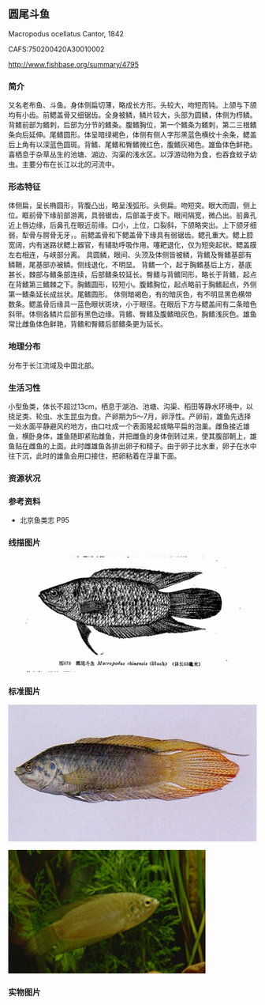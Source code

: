 ## 圆尾斗鱼

Macropodus ocellatus  Cantor, 1842

CAFS:750200420A30010002

<http://www.fishbase.org/summary/4795>

### 简介

又名老布鱼、斗鱼。身体侧扁切薄，略成长方形。头较大，吻短而钝。上颌与下颌均有小齿。前鳃盖骨又细锯齿。全身被鳞，鳞片较大，头部为圆鳞，体侧为栉鳞。背鳍前部为鳍刺，后部为分节的鳍条。腹鳍胸位，第一个鳍条为鳍刺，第二三根鳍条向后延伸。尾鳍圆形。体呈暗绿褐色，体侧有侧人字形黑蓝色横纹十余条，鳃盖后上角有以深蓝色圆斑。背鳍、尾鳍和臀鳍微红色，腹鳍灰褐色。雄鱼体色鲜艳。喜栖息于杂草丛生的池塘、湖边、沟渠的浅水区。以浮游动物为食，也吞食蚊子幼虫。主要分布在长江以北的河流中。

### 形态特征

体侧扁，呈长椭圆形，背腹凸出，略呈浅弧形。头侧扁。吻短突。眼大而圆，侧上位。眶前骨下缘前部游离，具弱锯齿，后部盖于皮下。眼间隔宽，微凸出。前鼻孔近上唇边缘，后鼻孔在眼近前缘。口小，上位，口裂斜，下颌略突出。上下颌牙细弱，犁骨与腭骨无牙，。前鳃盖骨和下鳃盖骨下缘具有弱锯齿。鳃孔重大。鳃上腔宽阔，内有迷路状鳃上器官，有辅助呼吸作用。噻耙退化，仅为短突起状。鳃盖膜左右相连，与峡部分离。
具圆鳞，眼间、头顶及体侧皆被鳞，背鳍及臀鳍基部有鳞鞘，尾基部亦被鳞。侧线退化，不明显。
背鳍一个，起于胸鳍基后上方，基底甚长，棘部与鳍条部连续，后部鳍条较延长。臀鳍与背鳍同形，略长于背鳍，起点在背鳍第三鳍棘之下。胸鳍圆形，较短小。腹鳍胸位，起点略前于胸鳍起点，外侧第一鳍条延长成丝状。尾鳍圆形。
体侧暗褐色，有的暗灰色，有不明显黑色横带数条。鳃盖骨后缘具一蓝色眼状斑块，小于眼径。在眼后下方与鳃盖间有二条暗色斜带。体侧各鳞片后部有黑色边缘。背鳍、臀鳍及腹鳍暗灰色，胸鳍浅灰色。雄鱼常比雌鱼体色鲜艳，背鳍和臀鳍后部鳍条更为延长。

### 地理分布

分布于长江流域及中国北部。

### 生活习性

小型鱼类，体长不超过13cm，栖息于湖泊、池塘、沟渠、稻田等静水环境中，以挠足类、轮虫、水生昆虫为食。产卵期为5～7月，卵浮性。产卵前，雄鱼先选择一处水面平静避风的地方，由口吐成一个表面隆起或略平扁的泡巢。雌鱼接近雄鱼，横卧身体，雄鱼随即紧贴雌鱼，并把雌鱼的身体倒转过来，使其腹部朝上，雄鱼贴在雌鱼的上面。此时雌雄鱼各排出卵子和精子。由于卵子比水重，卵子在水中往下沉，此时的雄鱼会用口接住，把卵粘着在浮巢下面。

### 资源状况

### 参考资料

- 北京鱼类志 P95

### 线描图片

![图片](photos/圆尾斗鱼.jpg)

### 标准图片

![图片](photos/圆尾斗鱼A.jpg)

![图片](photos/圆尾斗鱼B.jpg)

### 实物图片

